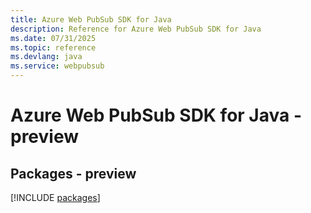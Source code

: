 ```yaml
---
title: Azure Web PubSub SDK for Java
description: Reference for Azure Web PubSub SDK for Java
ms.date: 07/31/2025
ms.topic: reference
ms.devlang: java
ms.service: webpubsub
---
```

# Azure Web PubSub SDK for Java - preview
## Packages - preview
[!INCLUDE [packages](web-pubsub-index.md)]